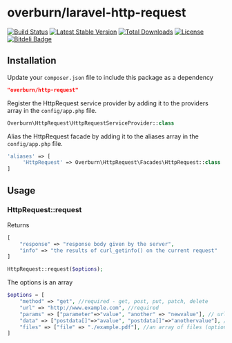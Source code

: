 # overburn/laravel-http-request

[![Build Status](https://travis-ci.org/overburn/laravel-http-request.svg?branch=master)](https://travis-ci.org/overburn/laravel-http-request)
[![Latest Stable Version](https://poser.pugx.org/overburn/http-request/v/stable)](https://packagist.org/packages/overburn/http-request)
[![Total Downloads](https://poser.pugx.org/overburn/http-request/downloads)](https://packagist.org/packages/overburn/http-request)
[![License](https://poser.pugx.org/overburn/http-request/license)](https://packagist.org/packages/overburn/http-request)
[![Bitdeli Badge](https://d2weczhvl823v0.cloudfront.net/overburn/laravel-http-request/trend.png)](https://bitdeli.com/free "Bitdeli Badge")

## Installation

Update your `composer.json` file to include this package as a dependency
```json
"overburn/http-request"
```

Register the HttpRequest service provider by adding it to the providers array in the `config/app.php` file.
```php
Overburn\HttpRequest\HttpRequestServiceProvider::class
```

Alias the HttpRequest facade by adding it to the aliases array in the `config/app.php` file.
```php
'aliases' => [
     'HttpRequest' => Overburn\HttpRequest\Facades\HttpRequest::class
]
```

## Usage 


### HttpRequest::request

Returns 

```php
[ 
	"response" => "response body given by the server",
	"info" => "the results of curl_getinfo() on the current request"
]
```

```php
HttpRequest::request($options);
```

The options is an array

```php
$options = [
	"method" => "get", //required - get, post, put, patch, delete
	"url" => "http://www.example.com", //required
	"params" => ["parameter"=>"value", "another" => "newvalue"], // url parameters for the request (optional)
	"data" => ["postdata[]"=>"avalue", "postdata[]"=>"anothervalue"], // data for post/put/patch/delete requests (optional, not available on "get")
	"files" => ["file" => "./example.pdf"], //an array of files (optional, not available on "get")
]
```